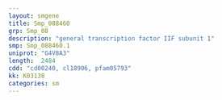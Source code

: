```yaml
---
layout: smgene
title: Smp_088460
grp: Smp_08
description: "general transcription factor IIF subunit 1"
smp: Smp_088460.1
uniprot: "G4V8A3"
length:  2484
cdd: "cd00240, cl18906, pfam05793"
kk: K03138
categories: sm
---
```

